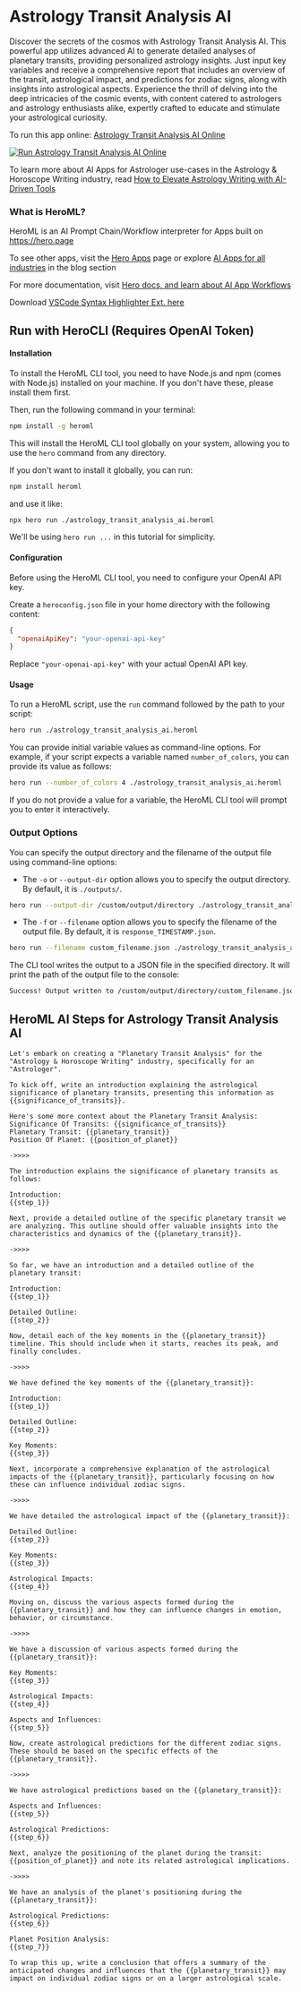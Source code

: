 # Astrology Transit Analysis AI

Discover the secrets of the cosmos with Astrology Transit Analysis AI. This powerful app utilizes advanced AI to generate detailed analyses of planetary transits, providing personalized astrology insights. Just input key variables and receive a comprehensive report that includes an overview of the transit, astrological impact, and predictions for zodiac signs, along with insights into astrological aspects. Experience the thrill of delving into the deep intricacies of the cosmic events, with content catered to astrologers and astrology enthusiasts alike, expertly crafted to educate and stimulate your astrological curiosity.

To run this app online: [Astrology Transit Analysis AI Online](https://hero.page/app/astrology-transit-analysis-ai-ai-powered-personalized-astrology-insights/x2O81xYZ39xvW5LE2GT7)

[![Run Astrology Transit Analysis AI Online](/assets/run.svg)](https://hero.page/app/astrology-transit-analysis-ai-ai-powered-personalized-astrology-insights/x2O81xYZ39xvW5LE2GT7)

To learn more about AI Apps for Astrologer use-cases in the Astrology & Horoscope Writing industry, read [How to Elevate Astrology Writing with AI-Driven Tools](https://hero.page/blog/ai/astrology-and-horoscope-writing/how-to-elevate-astrology-writing-with-ai-driven-tools/170737)

### What is HeroML?
HeroML is an AI Prompt Chain/Workflow interpreter for Apps built on https://hero.page 

To see other apps, visit the [Hero Apps](https://hero.page/apps) page or explore [AI Apps for all industries](https://hero.page/blog) in the blog section

For more documentation, visit [Hero docs, and learn about AI App Workflows](https://hero.page/tutorials/introduction-to-heroml)

Download [VSCode Syntax Highlighter Ext. here](https://marketplace.visualstudio.com/items?itemName=hero-page.heroml)

## Run with HeroCLI (Requires OpenAI Token)

#### Installation

To install the HeroML CLI tool, you need to have Node.js and npm (comes with Node.js) installed on your machine. If you don't have these, please install them first. 

Then, run the following command in your terminal:

```bash
npm install -g heroml
```

This will install the HeroML CLI tool globally on your system, allowing you to use the `hero` command from any directory.

If you don't want to install it globally, you can run:

```bash
npm install heroml
```

and use it like:

```bash
npx hero run ./astrology_transit_analysis_ai.heroml
```

We'll be using `hero run ...` in this tutorial for simplicity.

#### Configuration

Before using the HeroML CLI tool, you need to configure your OpenAI API key. 

Create a `heroconfig.json` file in your home directory with the following content:

```json
{
  "openaiApiKey": "your-openai-api-key"
}
```

Replace `"your-openai-api-key"` with your actual OpenAI API key.

#### Usage

To run a HeroML script, use the `run` command followed by the path to your script:

```bash
hero run ./astrology_transit_analysis_ai.heroml
```

You can provide initial variable values as command-line options. For example, if your script expects a variable named `number_of_colors`, you can provide its value as follows:

```bash
hero run --number_of_colors 4 ./astrology_transit_analysis_ai.heroml
```

If you do not provide a value for a variable, the HeroML CLI tool will prompt you to enter it interactively.

### Output Options

You can specify the output directory and the filename of the output file using command-line options:

- The `-o` or `--output-dir` option allows you to specify the output directory. By default, it is `./outputs/`.

```bash
hero run --output-dir /custom/output/directory ./astrology_transit_analysis_ai.heroml
```

- The `-f` or `--filename` option allows you to specify the filename of the output file. By default, it is `response_TIMESTAMP.json`.

```bash
hero run --filename custom_filename.json ./astrology_transit_analysis_ai.heroml
```

The CLI tool writes the output to a JSON file in the specified directory. It will print the path of the output file to the console:

```bash
Success! Output written to /custom/output/directory/custom_filename.json
```


## HeroML AI Steps for Astrology Transit Analysis AI
```
Let's embark on creating a "Planetary Transit Analysis" for the "Astrology & Horoscope Writing" industry, specifically for an "Astrologer".

To kick off, write an introduction explaining the astrological significance of planetary transits, presenting this information as {{significance_of_transits}}.

Here's some more context about the Planetary Transit Analysis:
Significance Of Transits: {{significance_of_transits}}
Planetary Transit: {{planetary_transit}}
Position Of Planet: {{position_of_planet}}

->>>>

The introduction explains the significance of planetary transits as follows:

Introduction:
{{step_1}}

Next, provide a detailed outline of the specific planetary transit we are analyzing. This outline should offer valuable insights into the characteristics and dynamics of the {{planetary_transit}}.

->>>>

So far, we have an introduction and a detailed outline of the planetary transit:

Introduction:
{{step_1}}

Detailed Outline:
{{step_2}}

Now, detail each of the key moments in the {{planetary_transit}} timeline. This should include when it starts, reaches its peak, and finally concludes.

->>>>

We have defined the key moments of the {{planetary_transit}}:

Introduction:
{{step_1}}

Detailed Outline:
{{step_2}}

Key Moments:
{{step_3}}

Next, incorporate a comprehensive explanation of the astrological impacts of the {{planetary_transit}}, particularly focusing on how these can influence individual zodiac signs.

->>>>

We have detailed the astrological impact of the {{planetary_transit}}:

Detailed Outline:
{{step_2}}

Key Moments:
{{step_3}}

Astrological Impacts:
{{step_4}}

Moving on, discuss the various aspects formed during the {{planetary_transit}} and how they can influence changes in emotion, behavior, or circumstance.

->>>>

We have a discussion of various aspects formed during the {{planetary_transit}}:

Key Moments:
{{step_3}}

Astrological Impacts:
{{step_4}}

Aspects and Influences:
{{step_5}}

Now, create astrological predictions for the different zodiac signs. These should be based on the specific effects of the {{planetary_transit}}.

->>>>

We have astrological predictions based on the {{planetary_transit}}:

Aspects and Influences:
{{step_5}}

Astrological Predictions:
{{step_6}}

Next, analyze the positioning of the planet during the transit: {{position_of_planet}} and note its related astrological implications.

->>>>

We have an analysis of the planet's positioning during the {{planetary_transit}}:

Astrological Predictions:
{{step_6}}

Planet Position Analysis:
{{step_7}}

To wrap this up, write a conclusion that offers a summary of the anticipated changes and influences that the {{planetary_transit}} may impact on individual zodiac signs or on a larger astrological scale.


```

